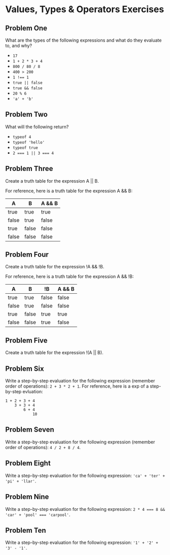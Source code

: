# Values, Types & Operators Exercises

## Problem One

What are the types of the following expressions and what do they evaluate to, and why?

* `17`
* `1 + 2 * 3 + 4`
* `800 / 80 / 8`
* `400 > 200`
* `1 !== 1`
* `true || false`
* `true && false`
* `20 % 6`
* `'a' + 'b'`

## Problem Two

What will the following return?

* `typeof 4`
*  `typeof 'hello'`
*  `typeof true`
* `2 === 1 || 3 === 4`

## Problem Three

Create a truth table for the expression A || B.

For reference, here is a truth table for the expression A && B:

|   A   |   B   | A && B | 
|-------|-------|--------|
| true  | true  | true  |
| false | true  | false |
| true  | false | false |
| false | false | false | 

## Problem Four

Create a truth table for the expression !A && !B.

For reference, here is a truth table for the expression A && !B:

|   A   |   B   |   !B   | A && B | 
|-------|-------|--------|--------|
| true  | true  | false  | false  |
| false | true  | false  | false  |
| true  | false | true   | true   |
| false | false |  true  | false  | 

## Problem Five

Create a truth table for the expression !(A || B).

## Problem Six

Write a step-by-step evaluation for the following expression (remember order of operations): `2 + 3 * 2 + 1`.
  For reference, here is a exp of a step-by-step evluation: 
  ```jsa
  1 + 2 + 3 + 4  
      3 + 3 + 4
          6 + 4
              10
  ```
  
 ## Problem Seven
 
 Write a step-by-step evaluation for the following expression (remember order of operations): `4 / 2 + 8 / 4`.

 ## Problem Eight
 
 Write a step-by-step evaluation for the following expression: `'ca' + 'ter' + 'pi' + 'llar'`.

 
 ## Problem Nine
 
 Write a step-by-step evaluation for the following expression: `2 * 4 === 8 && 'car' + 'pool' === 'carpool'`.
 
 ## Problem Ten
 
  Write a step-by-step evaluation for the following expression: `'1' + '2' + '3' - '1'`.


